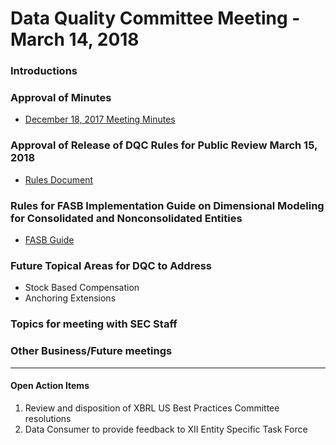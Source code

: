 # Data Quality Committee Meeting - March 14, 2018

### Introductions 
  
### Approval of Minutes
  + [December 18, 2017 Meeting Minutes](DRAFTDQCMeetingNotes12182017.docx?raw=true)

### Approval of Release of DQC Rules for Public Review March 15, 2018
  + [Rules Document](#)

### Rules for FASB Implementation Guide on Dimensional Modeling for Consolidated and Nonconsolidated Entities
  + [FASB  Guide](Modeling_for_Disclosures_of_Consolidated_and_Nonconsolidated_Entities_r496.pdf)

### Future Topical Areas for DQC to Address 
  + Stock Based Compensation
  + Anchoring Extensions

### Topics for meeting with SEC Staff 

### Other Business/Future meetings

______________________

#### Open Action Items

1. Review and disposition of XBRL US Best Practices Committee resolutions
2. Data Consumer to provide feedback to XII Entity Specific Task Force
